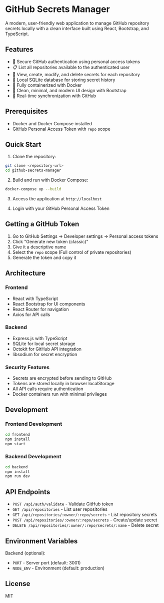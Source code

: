 # GitHub Secrets Manager

A modern, user-friendly web application to manage GitHub repository secrets locally with a clean interface built using React, Bootstrap, and TypeScript.

## Features

- 🔐 Secure GitHub authentication using personal access tokens
- 📋 List all repositories available to the authenticated user
- 🔑 View, create, modify, and delete secrets for each repository
- 💾 Local SQLite database for storing secret history
- 🐳 Fully containerized with Docker
- 🎨 Clean, minimal, and modern UI design with Bootstrap
- 🔄 Real-time synchronization with GitHub

## Prerequisites

- Docker and Docker Compose installed
- GitHub Personal Access Token with `repo` scope

## Quick Start

1. Clone the repository:
```bash
git clone <repository-url>
cd github-secrets-manager
```

2. Build and run with Docker Compose:
```bash
docker-compose up --build
```

3. Access the application at `http://localhost`

4. Login with your GitHub Personal Access Token

## Getting a GitHub Token

1. Go to GitHub Settings → Developer settings → Personal access tokens
2. Click "Generate new token (classic)"
3. Give it a descriptive name
4. Select the `repo` scope (Full control of private repositories)
5. Generate the token and copy it

## Architecture

### Frontend
- React with TypeScript
- React Bootstrap for UI components
- React Router for navigation
- Axios for API calls

### Backend
- Express.js with TypeScript
- SQLite for local secret storage
- Octokit for GitHub API integration
- libsodium for secret encryption

### Security Features
- Secrets are encrypted before sending to GitHub
- Tokens are stored locally in browser localStorage
- All API calls require authentication
- Docker containers run with minimal privileges

## Development

### Frontend Development
```bash
cd frontend
npm install
npm start
```

### Backend Development
```bash
cd backend
npm install
npm run dev
```

## API Endpoints

- `POST /api/auth/validate` - Validate GitHub token
- `GET /api/repositories` - List user repositories
- `GET /api/repositories/:owner/:repo/secrets` - List repository secrets
- `POST /api/repositories/:owner/:repo/secrets` - Create/update secret
- `DELETE /api/repositories/:owner/:repo/secrets/:name` - Delete secret

## Environment Variables

Backend (optional):
- `PORT` - Server port (default: 3001)
- `NODE_ENV` - Environment (default: production)

## License

MIT
